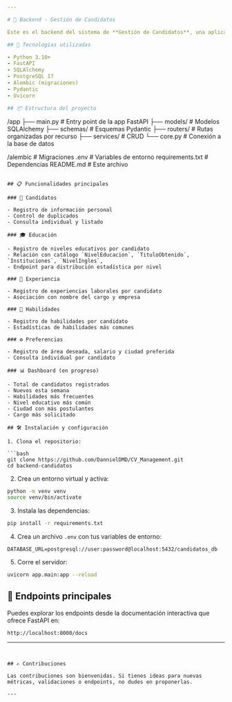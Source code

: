 ```yaml
---

# 📂 Backend - Gestión de Candidatos

Este es el backend del sistema de **Gestión de Candidatos**, una aplicación diseñada para registrar, almacenar y analizar hojas de vida. Se estructura mediante una API REST que permite el registro y administración de candidatos, su información académica, laboral, habilidades y preferencias.

## 🚀 Tecnologías utilizadas

- Python 3.10+
- FastAPI
- SQLAlchemy
- PostgreSQL 17
- Alembic (migraciones)
- Pydantic
- Uvicorn

## 📦 Estructura del proyecto

```
/app
  ├── main.py                # Entry point de la app FastAPI
  ├── models/                # Modelos SQLAlchemy
  ├── schemas/               # Esquemas Pydantic
  ├── routers/               # Rutas organizadas por recurso
  ├── services/              # CRUD 
  └── core.py            # Conexión a la base de datos

/alembic                     # Migraciones
.env                        # Variables de entorno
requirements.txt            # Dependencias
README.md                   # Este archivo
```

## 📋 Funcionalidades principales

### 👤 Candidatos

- Registro de información personal
- Control de duplicados
- Consulta individual y listado

### 🎓 Educación

- Registro de niveles educativos por candidato
- Relación con catálogo `NivelEducacion`, `TituloObtenido`, `Instituciones`, `NivelIngles`,  
- Endpoint para distribución estadística por nivel

### 💼 Experiencia

- Registro de experiencias laborales por candidato
- Asociación con nombre del cargo y empresa

### 🧠 Habilidades

- Registro de habilidades por candidato
- Estadísticas de habilidades más comunes

### ⚙️ Preferencias

- Registro de área deseada, salario y ciudad preferida
- Consulta individual por candidato

### 📊 Dashboard (en progreso)

- Total de candidatos registrados
- Nuevos esta semana
- Habilidades más frecuentes
- Nivel educativo más común
- Ciudad con más postulantes
- Cargo más solicitado

## 🛠️ Instalación y configuración

1. Clona el repositorio:

```bash
git clone https://github.com/DannielDMD/CV_Management.git
cd backend-candidatos
```

2. Crea un entorno virtual y activa:

```bash
python -m venv venv
source venv/bin/activate
```

3. Instala las dependencias:

```bash
pip install -r requirements.txt
```

4. Crea un archivo `.env` con tus variables de entorno:

```
DATABASE_URL=postgresql://user:password@localhost:5432/candidatos_db
```


5. Corre el servidor:

```bash
uvicorn app.main:app --reload
```

## 🧪 Endpoints principales

Puedes explorar los endpoints desde la documentación interactiva que ofrece FastAPI en:

```
http://localhost:8000/docs
```

---
```


## ✍️ Contribuciones

Las contribuciones son bienvenidas. Si tienes ideas para nuevas métricas, validaciones o endpoints, no dudes en proponerlas.

---
